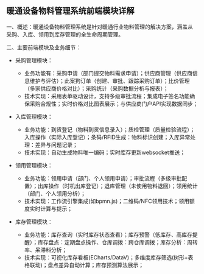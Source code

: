 ## 暖通设备物料管理系统前端模块详解

一、概述：暖通设备物料管理系统是针对暖通行业物料管理的解决方案，涵盖从 采购、入库、领用到库存管理的全生命周期管理。

二、主要前端模块及业务细节：
- 采购管理模块：
   - 业务功能有：采购申请（部门提交物料需求申请）；供应商管理（供应商信息维护与评估）；此案狗订单（创建、审批、跟踪采购订单）；比价管理（多家供应商价格对比）；采购统计（采购数据分析与报表）；
   - 技术实现：采用表单驱动设计，支持多级审批流程；集成电子签名功能确保采购合规性；实时价格对比图表展示；与供应商门户API实现数据同步；
 
- 入库管理模块：
   - 业务功能：到货登记（物料到货信息录入）；质检管理（质量检验流程）；入库操作（实际入库登记）；条码/RFID生成：物料标识创建；入库异常处理：差异与问题记录；
   - 技术实现：自动生成物料唯一编码；实时库存更新websocket推送；
 
- 领用管理模块：
   - 业务功能：领用申请（部门、个人领用申请）；审批流程（多级审批配置）；出库操作（时机出库登记）；退库管理（未使用物料退回）；领用统计（部门、个人领用分析）；
   - 技术实现：工作流引擎集成(如bpmn.js)；二维码/NFC领用技术；领用额度实时计算与提示；
 
- 库存管理模块：
   - 业务功能：库存查询（实时库存状态查看）；库存预警（低库存、高库存提醒）；库存盘点：定期盘点操作、仓库调拨：跨仓库调拨；库存分析：周转率、呆滞料分析；
   - 技术实现：可视化库存看板(ECharts/DataV)；多维度库存筛选(树形+表格联动)；盘点差异自动计算；库存预测算法展示；
